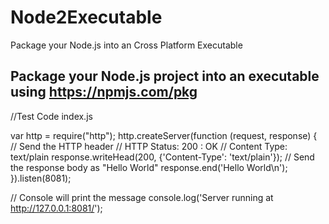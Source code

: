 # Node2Executable
Package your Node.js into an Cross Platform Executable

## Package your Node.js project into an executable using https://npmjs.com/pkg

  //Test Code index.js

  var http = require("http");
  http.createServer(function (request, response) {
     // Send the HTTP header
     // HTTP Status: 200 : OK
     // Content Type: text/plain
     response.writeHead(200, {'Content-Type': 'text/plain'});
      // Send the response body as "Hello World"
     response.end('Hello World\n');
  }).listen(8081);

  // Console will print the message
  console.log('Server running at http://127.0.0.1:8081/');

